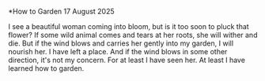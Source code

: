 *How to Garden
17 August 2025

I see a beautiful woman
coming into bloom,
but is it too soon to pluck that flower?
If some wild animal comes
and tears at her roots, she will wither and die.
But if the wind blows and carries her
gently into my garden, I will nourish her. 
I have left a place.
And if the wind blows in some other direction,
it's not my concern.
For at least I have seen her.
At least I have learned how to garden.